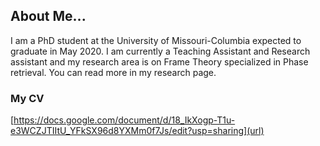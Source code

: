 ## About Me...

I am a PhD student at the University of Missouri-Columbia expected to graduate in May 2020. I am currently a Teaching Assistant and Research assistant and my research area is on Frame Theory specialized in Phase retrieval. You can read more in my research page. 


### My CV

[https://docs.google.com/document/d/18_IkXogp-T1u-e3WCZJTIItU_YFkSX96d8YXMm0f7Js/edit?usp=sharing](url)
```

